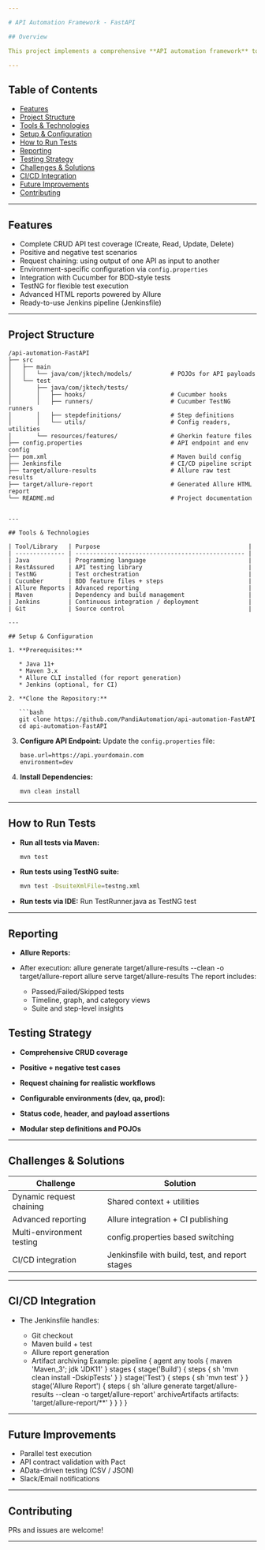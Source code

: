 ```yaml
---

# API Automation Framework - FastAPI

## Overview

This project implements a comprehensive **API automation framework** to validate all critical functionalities of a RESTful API. The framework is built with **Java 11, RestAssured, TestNG, Cucumber**, and advanced reporting using **Allure Reports**. It supports scalable, maintainable, and reusable test automation for CRUD operations, request chaining, and integrates smoothly into CI/CD pipelines like Jenkins.

---
```


## Table of Contents

* [Features](#features)
* [Project Structure](#project-structure)
* [Tools & Technologies](#tools--technologies)
* [Setup & Configuration](#setup--configuration)
* [How to Run Tests](#how-to-run-tests)
* [Reporting](#reporting)
* [Testing Strategy](#testing-strategy)
* [Challenges & Solutions](#challenges--solutions)
* [CI/CD Integration](#cicd-integration)
* [Future Improvements](#future-improvements)
* [Contributing](#contributing)


---

## Features

* Complete CRUD API test coverage (Create, Read, Update, Delete)
* Positive and negative test scenarios
* Request chaining: using output of one API as input to another
* Environment-specific configuration via `config.properties`
* Integration with Cucumber for BDD-style tests
* TestNG for flexible test execution
* Advanced HTML reports powered by Allure
* Ready-to-use Jenkins pipeline (Jenkinsfile)

---

## Project Structure

```
/api-automation-FastAPI
├── src
│   ├── main
│   │   └── java/com/jktech/models/           # POJOs for API payloads
│   └── test
│       ├── java/com/jktech/tests/
│       │   ├── hooks/                        # Cucumber hooks
│       │   ├── runners/                      # Cucumber TestNG runners
│       │   ├── stepdefinitions/              # Step definitions
│       │   └── utils/                        # Config readers, utilities
│       └── resources/features/               # Gherkin feature files
├── config.properties                         # API endpoint and env config
├── pom.xml                                   # Maven build config
├── Jenkinsfile                               # CI/CD pipeline script
├── target/allure-results                     # Allure raw test results
├── target/allure-report                      # Generated Allure HTML report
└── README.md                                 # Project documentation


---

## Tools & Technologies

| Tool/Library   | Purpose                                          |
| -------------- | ------------------------------------------------ |
| Java           | Programming language                             |
| RestAssured    | API testing library                              |
| TestNG         | Test orchestration                               |
| Cucumber       | BDD feature files + steps                        |
| Allure Reports | Advanced reporting                               |
| Maven          | Dependency and build management                  |
| Jenkins        | Continuous integration / deployment              |
| Git            | Source control                                   |

---

## Setup & Configuration

1. **Prerequisites:**

   * Java 11+ 
   * Maven 3.x
   * Allure CLI installed (for report generation)
   * Jenkins (optional, for CI)

2. **Clone the Repository:**

   ```bash
   git clone https://github.com/PandiAutomation/api-automation-FastAPI
   cd api-automation-FastAPI
   ```

3. **Configure API Endpoint:**
   Update the `config.properties` file:

   ```properties
   base.url=https://api.yourdomain.com
   environment=dev
   ```

4. **Install Dependencies:**

   ```bash
   mvn clean install
   ```

---

## How to Run Tests

* **Run all tests via Maven:**

  ```bash
  mvn test
  ```

* **Run tests using TestNG suite:**

  ```bash
  mvn test -DsuiteXmlFile=testng.xml
  ```

* **Run tests via IDE:**
  Run TestRunner.java as TestNG test 
  

---

## Reporting

* **Allure Reports:**
* After execution:
  allure generate target/allure-results --clean -o target/allure-report
  allure serve target/allure-results
  The report includes:

  * Passed/Failed/Skipped tests
  * Timeline, graph, and category views
  * Suite and step-level insights

## Testing Strategy

* **Comprehensive CRUD coverage**

* **Positive + negative test cases**

* **Request chaining for realistic workflows**

* **Configurable environments (dev, qa, prod):**
  
* **Status code, header, and payload assertions**
  
* **Modular step definitions and POJOs**
---

## Challenges & Solutions

| Challenge                                   | Solution                                                                    |
| ------------------------------------------- | --------------------------------------------------------------------------- |
| Dynamic request chaining                    | Shared context + utilities                                                  |
| Advanced reporting                          | Allure integration + CI publishing                                          |
| Multi-environment testing                   | config.properties based switching                                           |
| CI/CD integration                           | Jenkinsfile with build, test, and report stages                             |

---

## CI/CD Integration

* The Jenkinsfile handles:

  * Git checkout
  * Maven build + test
  * Allure report generation
  * Artifact archiving
   Example:
pipeline {
  agent any
  tools { maven 'Maven_3'; jdk 'JDK11' }
  stages {
    stage('Build') { steps { sh 'mvn clean install -DskipTests' } }
    stage('Test') { steps { sh 'mvn test' } }
    stage('Allure Report') {
      steps {
        sh 'allure generate target/allure-results --clean -o target/allure-report'
        archiveArtifacts artifacts: 'target/allure-report/**'
      }
    }
  }
}

---

## Future Improvements

* Parallel test execution
* API contract validation with Pact
* AData-driven testing (CSV / JSON)
* Slack/Email notifications

---

## Contributing

PRs and issues are welcome!

---
